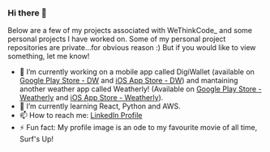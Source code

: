 ### Hi there 👋

Below are a few of my projects associated with WeThinkCode_ and some personal projects I have worked on.
Some of my personal project repositories are private...for obvious reason :) But if you would like to view something, let me know!

- 🔭 I’m currently working on a mobile app called DigiWallet (available on [Google Play Store - DW](https://play.google.com/store/apps/details?id=com.digiwalletapp.digiwallet) and [iOS App Store - DW](https://apps.apple.com/us/app/digiwallet/id1593438301)) and mantaining another weather app called Weatherly! (Available on [Google Play Store - Weatherly](https://play.google.com/store/apps/details?id=com.jadonhansen.weatherly) and [iOS App Store - Weatherly](https://apps.apple.com/us/app/weatherly/id1583456822)).
- 🌱 I’m currently learning React, Python and AWS.
- 📫 How to reach me: [LinkedIn Profile](https://www.linkedin.com/in/jadon-hansen-879358193/)
- ⚡ Fun fact: My profile image is an ode to my favourite movie of all time, Surf's Up!


<!--
**jadonhansen/jadonhansen** is a ✨ _special_ ✨ repository because its `README.md` (this file) appears on your GitHub profile.

Here are some ideas to get you started:

- 🔭 I’m currently working on ...
- 🌱 I’m currently learning ...
- 👯 I’m looking to collaborate on ...
- 🤔 I’m looking for help with ...
- 💬 Ask me about ...
- 📫 How to reach me: ...
- 😄 Pronouns: ...
- ⚡ Fun fact: ...
-->
